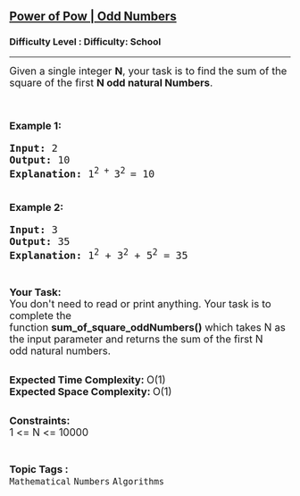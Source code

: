 <h2><a href="https://www.geeksforgeeks.org/problems/power-of-pow-odd-numbers1103/1?page=4&difficulty=School&sortBy=submissions">Power of Pow | Odd Numbers</a></h2><h3>Difficulty Level : Difficulty: School</h3><hr><div class="problems_problem_content__Xm_eO"><p><span style="font-size:18px">Given a single integer <strong>N</strong>, your task is to find the sum of the square of the first <strong>N odd&nbsp;natural Numbers</strong>.</span><br>
&nbsp;</p>

<h1><span style="font-size:18px"><strong>Example 1:</strong></span></h1>

<pre><span style="font-size:18px"><strong>Input: </strong>2
<strong>Output: </strong>10
<strong>Explanation: </strong>1<sup>2 + </sup>3<sup>2</sup><sup> </sup>= 10</span></pre>

<h1><span style="font-size:18px"><strong>Example 2:&nbsp;</strong></span></h1>

<pre><span style="font-size:18px"><strong>Input: </strong>3
<strong>Output: </strong>35
<strong>Explanation: </strong>1<sup>2</sup> + 3<sup>2</sup> + 5<sup>2</sup> = 35</span></pre>

<p>&nbsp;</p>

<p><span style="font-size:18px"><strong>Your Task:</strong><br>
You don't need to read or print anything. Your task is to complete the function&nbsp;<strong>sum_of_square_oddNumbers()</strong>&nbsp;which takes N as the input parameter and returns the sum of the first N odd&nbsp;natural numbers.</span><br>
&nbsp;</p>

<p><span style="font-size:18px"><strong>Expected Time Complexity:&nbsp;</strong>O(1)<br>
<strong>Expected Space Complexity:&nbsp;</strong>O(1)</span><br>
&nbsp;</p>

<p><span style="font-size:18px"><strong>Constraints:</strong><br>
1 &lt;= N &lt;= 10000</span></p>
</div><br><p><span style=font-size:18px><strong>Topic Tags : </strong><br><code>Mathematical</code>&nbsp;<code>Numbers</code>&nbsp;<code>Algorithms</code>&nbsp;